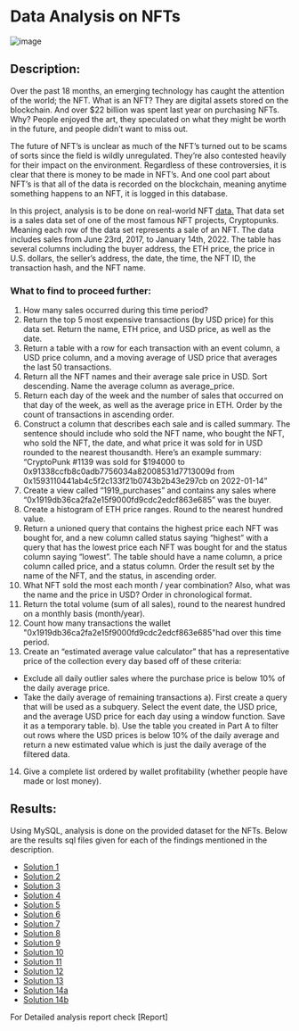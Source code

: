 # Data Analysis on NFTs
![image](https://github.com/SanamBodake/Real_world_NFT_Data_Analysis_Using_SQL/assets/73472725/21bf96c5-f7cc-4a55-958c-96fd2c6912f7)

## Description:
Over the past 18 months, an emerging technology has caught the attention of the world; the NFT. What is an NFT? They are digital assets stored on the blockchain. And over $22 billion was spent last year on purchasing NFTs. Why? People enjoyed the art, they speculated on what they might be worth in the future, and people didn’t want to miss out.

The future of NFT’s is unclear as much of the NFT’s turned out to be scams of sorts since the field is wildly unregulated. They’re also contested heavily for their impact on the environment.
Regardless of these controversies, it is clear that there is money to be made in NFT’s. And one cool part about NFT’s is that all of the data is recorded on the blockchain, meaning anytime something happens to an NFT, it is logged in this database. 

In this project, analysis is to be done on real-world NFT [data.](https://github.com/SanamBodake/Real_world_NFT_Data_Analysis_Using_SQL/tree/main/data) 
That data set is a sales data set of one of the most famous NFT projects, Cryptopunks. Meaning each row of the data set represents a sale of an NFT. The data includes sales from June 23rd, 2017,  to January 14th, 2022. The table has several columns including the buyer address, the ETH price, the price in U.S. dollars, the seller’s address, the date, the time, the NFT ID, the transaction hash, and the NFT name.

### What to find to proceed further:
1.	How many sales occurred during this time period? 
2.	Return the top 5 most expensive transactions (by USD price) for this data set. Return the name, ETH price, and USD price, as well as the date.
3.	Return a table with a row for each transaction with an event column, a USD price column, and a moving average of USD price that averages the last 50 transactions.
4.	Return all the NFT names and their average sale price in USD. Sort descending. Name the average column as average_price.
5.	Return each day of the week and the number of sales that occurred on that day of the week, as well as the average price in ETH. Order by the count of transactions in ascending order.
6.	Construct a column that describes each sale and is called summary. The sentence should include who sold the NFT name, who bought the NFT, who sold the NFT, the date, and what price it was sold for in USD rounded to the nearest thousandth.
 Here’s an example summary:
 “CryptoPunk #1139 was sold for $194000 to 0x91338ccfb8c0adb7756034a82008531d7713009d from 0x1593110441ab4c5f2c133f21b0743b2b43e297cb on 2022-01-14”
7.	Create a view called “1919_purchases” and contains any sales where “0x1919db36ca2fa2e15f9000fd9cdc2edcf863e685” was the buyer.
8.	Create a histogram of ETH price ranges. Round to the nearest hundred value.
9.	Return a unioned query that contains the highest price each NFT was bought for, and a new column called status saying “highest” with a query that has the lowest price each NFT was bought for and the status column saying “lowest”. The table should have a name column, a price column called price, and a status column. Order the result set by the name of the NFT, and the status, in ascending order. 
10.	What NFT sold the most each month / year combination? Also, what was the name and the price in USD? Order in chronological format. 
11.	Return the total volume (sum of all sales), round to the nearest hundred on a monthly basis (month/year).
12.	Count how many transactions the wallet "0x1919db36ca2fa2e15f9000fd9cdc2edcf863e685"had over this time period.
13.	Create an “estimated average value calculator” that has a representative price of the collection every day based off of these criteria:
 - Exclude all daily outlier sales where the purchase price is below 10% of the daily average price.
 - Take the daily average of remaining transactions
 a). First create a query that will be used as a subquery. Select the event date, the USD price, and the average USD price for each day using a window function. Save it as a temporary table.
 b). Use the table you created in Part A to filter out rows where the USD prices is below 10% of the daily average and return a new estimated value which is just the daily average of the filtered data.
14.	Give a complete list ordered by wallet profitability (whether people have made or lost money).

## Results:
Using MySQL, analysis is done on the provided dataset for the NFTs. Below are the results sql files given for each of the findings mentioned in the description.
- [Solution 1](https://github.com/SanamBodake/Real_world_NFT_Data_Analysis_Using_SQL/blob/main/Solution/test1.sql)
- [Solution 2](https://github.com/SanamBodake/Real_world_NFT_Data_Analysis_Using_SQL/blob/main/Solution/test2.sql)
- [Solution 3](https://github.com/SanamBodake/Real_world_NFT_Data_Analysis_Using_SQL/blob/main/Solution/test3.sql)
- [Solution 4](https://github.com/SanamBodake/Real_world_NFT_Data_Analysis_Using_SQL/blob/main/Solution/test4.sql)
- [Solution 5](https://github.com/SanamBodake/Real_world_NFT_Data_Analysis_Using_SQL/blob/main/Solution/test5.sql)
- [Solution 6](https://github.com/SanamBodake/Real_world_NFT_Data_Analysis_Using_SQL/blob/main/Solution/test6.sql)
- [Solution 7](https://github.com/SanamBodake/Real_world_NFT_Data_Analysis_Using_SQL/blob/main/Solution/test7.sql)
- [Solution 8](https://github.com/SanamBodake/Real_world_NFT_Data_Analysis_Using_SQL/blob/main/Solution/test8.sql)
- [Solution 9](https://github.com/SanamBodake/Real_world_NFT_Data_Analysis_Using_SQL/blob/main/Solution/test9.sql)
- [Solution 10](https://github.com/SanamBodake/Real_world_NFT_Data_Analysis_Using_SQL/blob/main/Solution/test10.sql)
- [Solution 11](https://github.com/SanamBodake/Real_world_NFT_Data_Analysis_Using_SQL/blob/main/Solution/test11.sql)
- [Solution 12](https://github.com/SanamBodake/Real_world_NFT_Data_Analysis_Using_SQL/blob/main/Solution/test12.sql)
- [Solution 13](https://github.com/SanamBodake/Real_world_NFT_Data_Analysis_Using_SQL/blob/main/Solution/test13.sql)
- [Solution 14a](https://github.com/SanamBodake/Real_world_NFT_Data_Analysis_Using_SQL/blob/main/Solution/test14a.sql)
- [Solution 14b](https://github.com/SanamBodake/Real_world_NFT_Data_Analysis_Using_SQL/blob/main/Solution/test14b.sql)

For Detailed analysis report check [Report]

